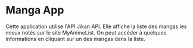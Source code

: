 # Manga App
Cette application utilise l'API Jikan API. Elle affiche la liste des mangas les mieux notés sur le site MyAnimeList. On peut accéder à quelques informations en cliquant sur un des mangas dans la liste.

